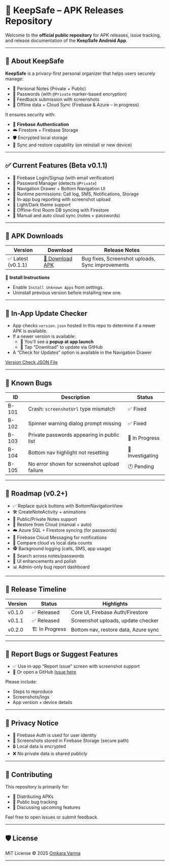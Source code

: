 # 🔐 KeepSafe – APK Releases Repository

Welcome to the **official public repository** for APK releases, issue tracking, and release documentation of the **KeepSafe Android App**.

---

## 🚀 About KeepSafe

**KeepSafe** is a privacy-first personal organizer that helps users securely manage:

- 📝 Personal Notes (Private + Public)
- 🔐 Passwords (with `@Private` marker-based encryption)
- 🐞 Feedback submission with screenshots
- 🔄 Offline data + Cloud Sync (Firebase & Azure – in progress)

It ensures security with:
- 🔐 **Firebase Authentication**
- ☁️ Firestore + Firebase Storage
- 🛡️ Encrypted local storage
- 🔁 Sync and restore capability (on reinstall or new device)

---

## ✅ Current Features (Beta v0.1.1)

- 🔐 Firebase Login/Signup (with email verification)
- 🔑 Password Manager (detects `@Private`)
- 🧭 Navigation Drawer + Bottom Navigation UI
- 🧾 Runtime permissions: Call log, SMS, Notifications, Storage
- 🐞 In-app bug reporting with screenshot upload
- 🌙 Light/Dark theme support
- 💾 Offline-first Room DB syncing with Firestore
- 🔄 Manual and auto cloud sync (notes + passwords)

---

## 📲 APK Downloads

| Version | Download | Release Notes |
|---------|----------|----------------|
| ✅ Latest (v0.1.1) | [🔗 Download APK]([https://github.com/omkara96/KeepSafe-Releases/raw/refs/heads/main/KeepSafe_V0.0.2.apk]) | Bug fixes, Screenshot uploads, Sync improvements |

📌 **Install Instructions**
- Enable `Install Unknown Apps` from settings.
- Uninstall previous version before installing new one.

---

## 🔔 In-App Update Checker

- App checks `version.json` hosted in this repo to determine if a newer APK is available.
- If a newer version is available:
  - 🔄 You’ll see a **popup at app launch**
  - 📲 Tap "Download" to update via GitHub
- A “Check for Updates” option is available in the Navigation Drawer

[Version Check JSON File](https://raw.githubusercontent.com/omkara96/KeepSafe-Releases/main/version.json)

---

## 🐞 Known Bugs

| ID | Description | Status |
|----|-------------|--------|
| B-101 | Crash: `screenshotUrl` type mismatch | ✅ Fixed |
| B-102 | Spinner warning dialog prompt missing | ✅ Fixed |
| B-103 | Private passwords appearing in public list | 🔄 In Progress |
| B-104 | Bottom nav highlight not resetting | 🧪 Investigating |
| B-105 | No error shown for screenshot upload failure | 🕐 Pending |

---

## 🧭 Roadmap (v0.2+)

- ✅ Replace quick buttons with BottomNavigationView
- 🛠️ CreateNoteActivity + animations
- 📝 Public/Private Notes support
- 🔄 Restore from Cloud (manual + auto)
- ☁️ Azure SQL + Firestore syncing (for passwords)
- 🔔 Firebase Cloud Messaging for notifications
- 🧮 Compare cloud vs local data counts
- 🕵️ Background logging (calls, SMS, app usage)
- 🧪 Search across notes/passwords
- 🎨 UI enhancements and polish
- 📊 Admin-only bug report dashboard

---

## 📆 Release Timeline

| Version | Status | Highlights |
|---------|--------|------------|
| v0.1.0 | ✅ Released | Core UI, Firebase Auth/Firestore |
| v0.1.1 | ✅ Released | Screenshot uploads, update checker |
| v0.2.0 | 🏗️ In Progress | Bottom nav, restore data, Azure sync |

---

## 📣 Report Bugs or Suggest Features

- ✅ Use in-app “Report Issue” screen with screenshot support
- 🐞 Or open a GitHub [Issue here](https://github.com/omkara96/KeepSafe-Releases/issues)

Please include:
- Steps to reproduce
- Screenshots/logs
- App version + device details

---

## 🔐 Privacy Notice

- 🔐 Firebase Auth is used for user identity
- 📁 Screenshots stored in Firebase Storage (secure path)
- 🔒 Local data is encrypted
- ❌ No private data is shared publicly

---

## 🤝 Contributing

This repository is primarily for:
- 🧪 Distributing APKs
- 🐞 Public bug tracking
- 📢 Discussing upcoming features

Feel free to open issues or submit feedback.

---

## 🛡️ License

MIT License © 2025 [Omkara Varma](https://github.com/omkara96)

---

